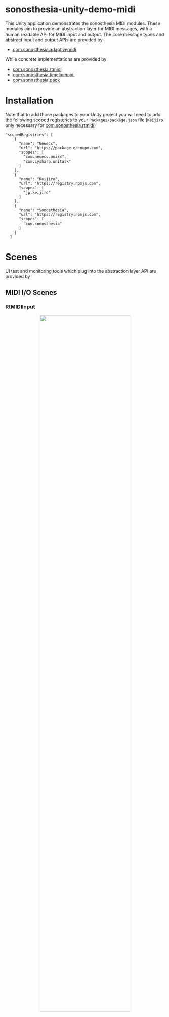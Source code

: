 # sonosthesia-unity-demo-midi

This Unity application demonstrates the sonosthesia MIDI modules. These modules aim to provide an abstraction layer for MIDI messages, with a human readable API for MIDI input and output. The core message types and abstract input and output APIs are provided by

- [com.sonosthesia.adaptivemidi](https://github.com/jbat100/sonosthesia-unity-packages/tree/main/packages/com.sonosthesia.adaptivemidi)

While concrete implementations are provided by 

- [com.sonosthesia.rtmidi](https://github.com/jbat100/sonosthesia-unity-packages/tree/main/packages/com.sonosthesia.rtmidi)
- [com.sonosthesia.timelinemidi](https://github.com/jbat100/sonosthesia-unity-packages/tree/main/packages/com.sonosthesia.timelinemidi)
- [com.sonosthesia.pack](https://github.com/jbat100/sonosthesia-unity-packages/tree/main/packages/com.sonosthesia.pack)

# Installation

Note that to add those packages to your Unity project you will need to add the following scoped registeries to your `Packages/package.json` file (`Keijiro` only necessary for [com.sonosthesia.rtmidi](https://github.com/jbat100/sonosthesia-unity-packages/tree/main/packages/com.sonosthesia.rtmidi))


```
"scopedRegistries": [
    {
      "name": "Neuecc",
      "url": "https://package.openupm.com",
      "scopes": [
        "com.neuecc.unirx",
        "com.cysharp.unitask"
      ]
    },
    {
      "name": "Keijiro",
      "url": "https://registry.npmjs.com",
      "scopes": [
        "jp.keijiro"
      ]
    },
    {
      "name": "Sonosthesia",
      "url": "https://registry.npmjs.com",
      "scopes": [
        "com.sonosthesia"
      ]
    }
  ]
```

# Scenes

UI test and monitoring tools which plug into the abstraction layer API are provided by 

## MIDI I/O Scenes

### RtMIDIInput

<p align="center">
  <img src="https://github.com/jbat100/sonosthesia-unity-demo-midi/assets/1318918/0ba0138f-77af-492f-9f02-ee240a0dcec3" width="75%"/>
</p>

Listens to MIDI input port messages on the local machine.

### RtMIDIOutput

<p align="center">
  <img src="https://github.com/jbat100/sonosthesia-unity-demo-midi/assets/1318918/f959be4f-2c3c-45cd-9ad5-f1d8d4f6acd6" width="75%"/>
</p>

Sends messages to MIDI output port on the local machine. 

### TimelineMIDIInput

Generates MIDI messages from a midi file track using the Unity timeline.

### MergedTimelineMIDIInput

Generates MIDI messages from multiple midi file tracks using the Unity timeline.

### PackRawMIDIInput

Connects to a running [sonosthesia-daw-connector](https://github.com/jbat100/sonosthesia-live-connect/tree/main/sonosthesia-daw-connector) to receive MIDI messages from a remote machine. 

### PackRawMIDIOutput

Connects to a running [sonosthesia-daw-connector](https://github.com/jbat100/sonosthesia-live-connect/tree/main/sonosthesia-daw-connector) to send MIDI messages to a remote machine.

## Channels

### MIDI Note Channels

MIDI note on, note off and polyphonic aftertouch messages can be combined to create a sonosthesia channel with each note represented as a separate stream of [MIDINote](https://github.com/jbat100/sonosthesia-unity-packages/blob/main/packages/com.sonosthesia.adaptivemidi/Runtime/Messages/MIDINote.cs) with a variable `Pressure` field. 

<p align="center">
  <img src="https://github.com/jbat100/sonosthesia-unity-demo-midi/assets/1318918/149eff13-db93-4d81-bd79-42ccb74c4289" width="75%"/>
</p>

### MPE Note Channels

MIDI note on, note off, control change (74), channel aftertouch and pitch bend messages can be combined to create a sonosthesia channel with each MPE note represented as a stream of [MPENote](https://github.com/jbat100/sonosthesia-unity-packages/blob/main/packages/com.sonosthesia.adaptivemidi/Runtime/MPE/MPENote.cs) with variable `Slide`, `Pressure` and `Bend` fields. 

<p align="center">
  <img src="https://github.com/jbat100/sonosthesia-unity-demo-midi/assets/1318918/4d5e91b8-e695-48f9-8b14-a359827139df" width="75%"/>
</p>


## Sync and Transport

MIDI clock, start, stop and continue messages can be used to synchronize Unity with a DAW. Bar, Beat and Sixteenth info is infered based on provided time signature. 

<p align="center">
  <img src="https://github.com/jbat100/sonosthesia-unity-demo-midi/assets/1318918/402aa1b2-4264-4a5a-9749-879fe2389ed7" width="75%"/>
</p>

### RtTransport

### PackTransport

### Known limitations

- [Song Position Pointer](http://midi.teragonaudio.com/tech/midispec/ssp.htm) messages are not sent by Ableton Live when looping for some reason.
- [com.sonosthesia.rtmidi](https://github.com/jbat100/sonosthesia-unity-packages/tree/main/packages/com.sonosthesia.rtmidi) version misses a [Song Position Pointer](http://midi.teragonaudio.com/tech/midispec/ssp.htm) message when clicking on the scrub area in Ableton Live. This problem does not occur with [com.sonosthesia.pack](https://github.com/jbat100/sonosthesia-unity-packages/tree/main/packages/com.sonosthesia.pack).
- Time signature must be provided as it is not provided by MIDI sync messages. 
- Time signature changes are not supported.










